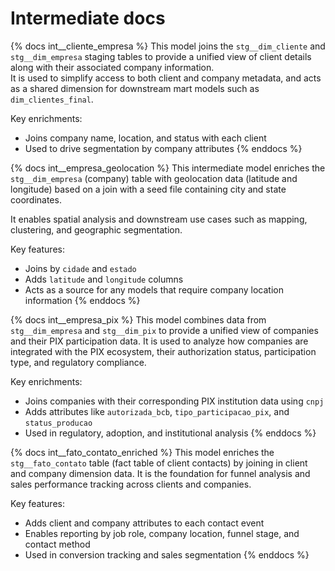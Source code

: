 # Intermediate docs

{% docs int__cliente_empresa %}
This model joins the `stg__dim_cliente` and `stg__dim_empresa` staging tables to provide a unified view of client details along with their associated company information.  
It is used to simplify access to both client and company metadata, and acts as a shared dimension for downstream mart models such as `dim_clientes_final`.

Key enrichments:

- Joins company name, location, and status with each client
- Used to drive segmentation by company attributes
{% enddocs %}

{% docs int__empresa_geolocation %}
This intermediate model enriches the `stg__dim_empresa` (company) table with geolocation data (latitude and longitude) based on a join with a seed file containing city and state coordinates.

It enables spatial analysis and downstream use cases such as mapping, clustering, and geographic segmentation.

Key features:

- Joins by `cidade` and `estado`
- Adds `latitude` and `longitude` columns
- Acts as a source for any models that require company location information
{% enddocs %}

{% docs int__empresa_pix %}
This model combines data from `stg__dim_empresa` and `stg__dim_pix` to provide a unified view of companies and their PIX participation data.
It is used to analyze how companies are integrated with the PIX ecosystem, their authorization status, participation type, and regulatory compliance.

Key enrichments:

- Joins companies with their corresponding PIX institution data using `cnpj`
- Adds attributes like `autorizada_bcb`, `tipo_participacao_pix`, and `status_producao`
- Used in regulatory, adoption, and institutional analysis
{% enddocs %}

{% docs int__fato_contato_enriched %}
This model enriches the `stg__fato_contato` table (fact table of client contacts) by joining in client and company dimension data.
It is the foundation for funnel analysis and sales performance tracking across clients and companies.

Key features:

- Adds client and company attributes to each contact event
- Enables reporting by job role, company location, funnel stage, and contact method
- Used in conversion tracking and sales segmentation
{% enddocs %}
